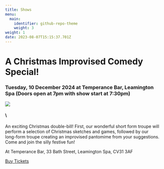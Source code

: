 ```yaml
---
title: Shows
menu:
  main:
    identifier: github-repo-theme
    weight: 3
weight: 1
date: 2023-08-07T15:15:37.701Z
---
```

# A Christmas Improvised Comedy Special!

### Tuesday, 10 December 2024 at Temperance Bar, Leamington Spa (Doors open at 7pm with show start at 7:30pm)

![](/uploads/xmas.png)

#### \
An exciting Christmas double-bill! First, our wonderful short form troupe will perform a selection of Christmas sketches and games, followed by our long-form troupe creating an improvised pantomime from your suggestions. Come and join the silly festive fun! 

At Temperance Bar, 33 Bath Street, Leamington Spa, CV31 3AF

[B﻿uy Tickets](https://www.eventbrite.co.uk/e/copy-of-leamprov-presents-yes-and-tickets-905127750467?aff=ebdssbdestsearch&_gl=1*1qhya4e*_up*MQ..*_ga*MTgwOTc4MzY2OS4xNzE2Mjc3NTU1*_ga_TQVES5V6SH*MTcxNjI3NzU1NC4xLjAuMTcxNjI3NzU1NC4wLjAuMA..)